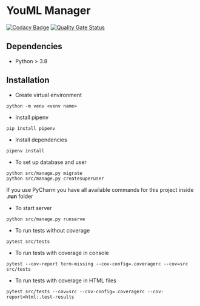 # YouML Manager

[![Codacy Badge](https://app.codacy.com/project/badge/Grade/e58e5d43af804c68a911b1cf7e44d789)](https://www.codacy.com/gh/pablobascunana/youml-manager/dashboard?utm_source=github.com&amp;utm_medium=referral&amp;utm_content=pablobascunana/youml-manager&amp;utm_campaign=Badge_Grade)
[![Quality Gate Status](https://sonarcloud.io/api/project_badges/measure?project=pablobascunana_youml-manager&metric=alert_status)](https://sonarcloud.io/summary/new_code?id=pablobascunana_youml-manager)

## Dependencies

*  Python > 3.8

## Installation

* Create virtual environment

```shell
python -m venv <venv name>
```

* Install pipenv

```shell
pip install pipenv
```

* Install dependencies

```shell
pipenv install
```

* To set up database and user

```shell
python src/manage.py migrate
python src/manage.py createsuperuser
```

If you use PyCharm you have all available commands for this project inside **.run** folder

* To start server

```shell
python src/manage.py runserve
```

* To run tests without coverage

```shell
pytest src/tests
```

* To run tests with coverage in console

```shell
pytest --cov-report term-missing --cov-config=.coveragerc --cov=src src/tests
```

* To run tests with coverage in HTML files

```shell
pytest src/tests --cov=src --cov-config=.coveragerc --cov-report=html:.test-results
```
